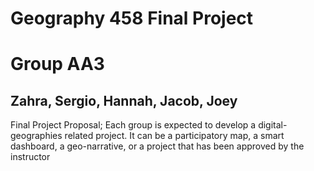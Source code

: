 # Geography 458 Final Project 
# Group AA3 
## Zahra, Sergio, Hannah, Jacob, Joey

Final Project Proposal; 
Each group is expected to develop a digital-geographies related project. It can be a participatory map, a smart dashboard, a geo-narrative, or a project that has been approved by the instructor
